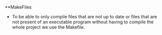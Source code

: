 **MakeFiles
* To be able to only compile files that are not up to date or files that are not present of an executable program without having to compile the whole  project we use the Makefile.
